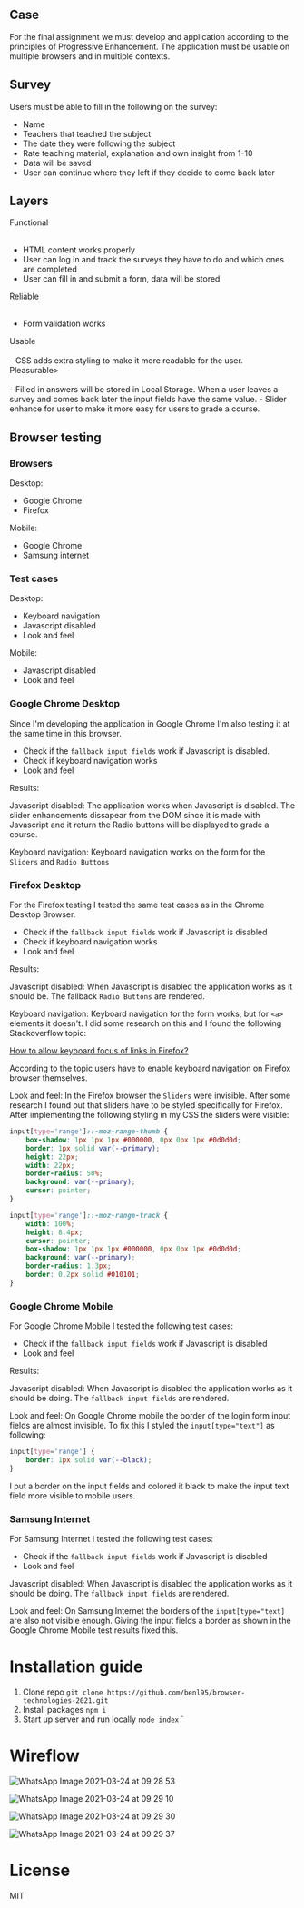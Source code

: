 ## Case

For the final assignment we must develop and application according to the
principles of Progressive Enhancement. The application must be usable on
multiple browsers and in multiple contexts.

## Survey

Users must be able to fill in the following on the survey:

-  Name
-  Teachers that teached the subject
-  The date they were following the subject
-  Rate teaching material, explanation and own insight from 1-10
-  Data will be saved
-  User can continue where they left if they decide to come back later

## Layers

<detail>
   <summary>Functional</summary>
   <br>

-  HTML content works properly
-  User can log in and track the surveys they have to do and which ones are
   completed
-  User can fill in and submit a form, data will be stored </detail>

<detail>
<summary>Reliable</summary>
<br>

-  Form validation works </detail>

<detail>
<summary>Usable</summary>
<br>
-  CSS adds extra styling to make it more readable for the user. 
</detail>

<detail>
<summary>Pleasurable></summary>
<br>
-  Filled in answers will be stored in Local Storage. When a user leaves a
   survey and comes back later the input fields have the same value.
-  Slider enhance for user to make it more easy for users to grade a course.
</detail>

## Browser testing

### Browsers

Desktop:

-  Google Chrome
-  Firefox

Mobile:

-  Google Chrome
-  Samsung internet

### Test cases

Desktop:

-  Keyboard navigation
-  Javascript disabled
-  Look and feel

Mobile:

-  Javascript disabled
-  Look and feel

### Google Chrome Desktop

Since I'm developing the application in Google Chrome I'm also testing it at the
same time in this browser.

-  Check if the `fallback input fields` work if Javascript is disabled.
-  Check if keyboard navigation works
-  Look and feel

Results:

Javascript disabled: The application works when Javascript is disabled. The
slider enhancements dissapear from the DOM since it is made with Javascript and
it return the Radio buttons will be displayed to grade a course.

Keyboard navigation: Keyboard navigation works on the form for the `Sliders` and
`Radio Buttons`

### Firefox Desktop

For the Firefox testing I tested the same test cases as in the Chrome Desktop
Browser.

-  Check if the `fallback input fields` work if Javascript is disabled
-  Check if keyboard navigation works
-  Look and feel

Results:

Javascript disabled: When Javascript is disabled the application works as it
should be. The fallback `Radio Buttons` are rendered.

Keyboard navigation: Keyboard navigation for the form works, but for `<a>`
elements it doesn't. I did some research on this and I found the following
Stackoverflow topic:

[How to allow keyboard focus of links in Firefox?](https://stackoverflow.com/questions/11704828/how-to-allow-keyboard-focus-of-links-in-firefox)

According to the topic users have to enable keyboard navigation on Firefox
browser themselves.

Look and feel: In the Firefox browser the `Sliders` were invisible. After some
research I found out that sliders have to be styled specifically for Firefox.
After implementing the following styling in my CSS the sliders were visible:

```css
input[type='range']::-moz-range-thumb {
	box-shadow: 1px 1px 1px #000000, 0px 0px 1px #0d0d0d;
	border: 1px solid var(--primary);
	height: 22px;
	width: 22px;
	border-radius: 50%;
	background: var(--primary);
	cursor: pointer;
}

input[type='range']::-moz-range-track {
	width: 100%;
	height: 8.4px;
	cursor: pointer;
	box-shadow: 1px 1px 1px #000000, 0px 0px 1px #0d0d0d;
	background: var(--primary);
	border-radius: 1.3px;
	border: 0.2px solid #010101;
}
```

### Google Chrome Mobile

For Google Chrome Mobile I tested the following test cases:

-  Check if the `fallback input fields` work if Javascript is disabled
-  Look and feel

Results:

Javascript disabled: When Javascript is disabled the application works as it
should be doing. The `fallback input fields` are rendered.

Look and feel: On Google Chrome mobile the border of the login form input fields
are almost invisible. To fix this I styled the `input[type="text"]` as
following:

```css
input[type='range'] {
	border: 1px solid var(--black);
}
```

I put a border on the input fields and colored it black to make the input text
field more visible to mobile users.

### Samsung Internet

For Samsung Internet I tested the following test cases:

-  Check if the `fallback input fields` work if Javascript is disabled
-  Look and feel

Javascript disabled: When Javascript is disabled the application works as it
should be doing. The `fallback input fields` are rendered.

Look and feel: On Samsung Internet the borders of the `input[type="text]` are
also not visible enough. Giving the input fields a border as shown in the Google
Chrome Mobile test results fixed this.

# Installation guide

1. Clone repo
   `git clone https://github.com/benl95/browser-technologies-2021.git`
2. Install packages `npm i`
3. Start up server and run locally `node index` `

# Wireflow

![WhatsApp Image 2021-03-24 at 09 28 53](https://user-images.githubusercontent.com/43675725/112280311-2b4df380-8c85-11eb-890a-04f231c7b5c8.jpeg)

![WhatsApp Image 2021-03-24 at 09 29 10](https://user-images.githubusercontent.com/43675725/112280365-3d2f9680-8c85-11eb-8ff3-e29125da5ccb.jpeg)

![WhatsApp Image 2021-03-24 at 09 29 30](https://user-images.githubusercontent.com/43675725/112280421-4ae51c00-8c85-11eb-825d-aa389d4926a3.jpeg)

![WhatsApp Image 2021-03-24 at 09 29 37](https://user-images.githubusercontent.com/43675725/112280468-56384780-8c85-11eb-8e22-2e9b81dfde59.jpeg)

# License

MIT
